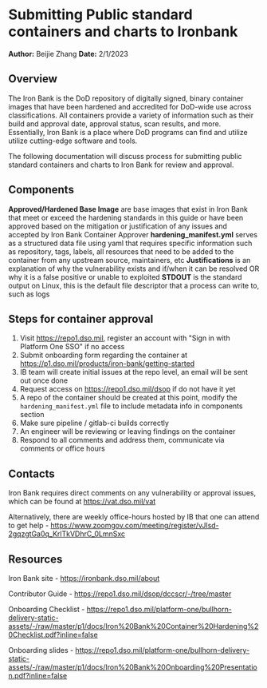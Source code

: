 # Submitting Public standard containers and charts to Ironbank

**Author:** Beijie Zhang
**Date:** 2/1/2023

## Overview

The Iron Bank is the DoD repository of digitally signed, binary container images that have been hardened and accredited for DoD-wide use across classifications. All containers provide a variety of information such as their build and approval date, approval status, scan results, and more. Essentially, Iron Bank is a place where DoD programs can find and utilize utilize cutting-edge software and tools.

The following documentation will discuss process for submitting public standard containers and charts to Iron Bank for review and approval.

## Components

**Approved/Hardened Base Image** are base images that exist in Iron Bank that meet or exceed the hardening standards in this guide or have been approved based on the mitigation or justification of any issues and accepted by Iron Bank Container Approver
**hardening_manifest.yml** serves as a structured data file using yaml that requires specific information such as repository, tags, labels, all resources that need to be added to the container from any upstream source, maintainers, etc
**Justifications** is an explanation of why the vulnerability exists and if/when it can be resolved OR why it is a false positive or unable to exploited
**STDOUT** is the standard output on Linux, this is the default file descriptor that a process can write to, such as logs

## Steps for container approval

1. Visit <https://repo1.dso.mil>, register an account with "Sign in with Platform One SSO" if no access
2. Submit onboarding form regarding the container at <https://p1.dso.mil/products/iron-bank/getting-started>
3. IB team will create initial issues at the repo level, an email will be sent out once done
4. Request access on <https://repo1.dso.mil/dsop> if do not have it yet
5. A repo of the container should be created at this point, modify the `hardening_manifest.yml` file to include metadata info in components section
6. Make sure pipeline / gitlab-ci builds correctly
7. An engineer will be reviewing or leaving findings on the container
8. Respond to all comments and address them, communicate via comments or office hours

## Contacts

Iron Bank requires direct comments on any vulnerability or approval issues, which can be found at <https://vat.dso.mil/vat>

Alternatively, there are weekly office-hours hosted by IB that one can attend to get help - <https://www.zoomgov.com/meeting/register/vJIsd-2gqzgtGa0q_KrlTkVDhrC_0LmnSxc>

## Resources

Iron Bank site - <https://ironbank.dso.mil/about>

Contributor Guide - <https://repo1.dso.mil/dsop/dccscr/-/tree/master>

Onboarding Checklist - <https://repo1.dso.mil/platform-one/bullhorn-delivery-static-assets/-/raw/master/p1/docs/Iron%20Bank%20Container%20Hardening%20Checklist.pdf?inline=false>

Onboarding slides - <https://repo1.dso.mil/platform-one/bullhorn-delivery-static-assets/-/raw/master/p1/docs/Iron%20Bank%20Onboarding%20Presentation.pdf?inline=false>
